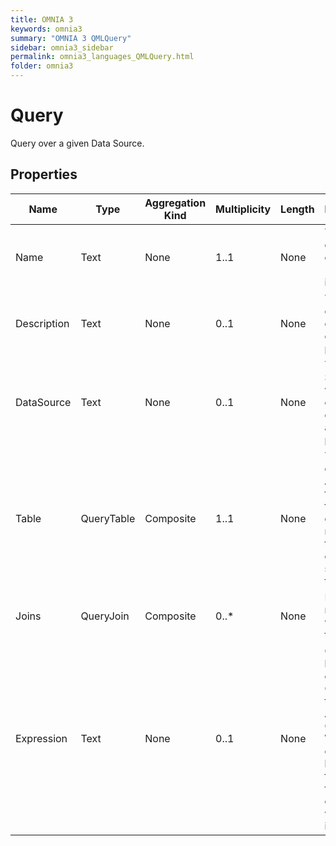```yaml
---
title: OMNIA 3
keywords: omnia3
summary: "OMNIA 3 QMLQuery"
sidebar: omnia3_sidebar
permalink: omnia3_languages_QMLQuery.html
folder: omnia3
---
```


# Query
Query over a given Data Source.
## Properties

| Name | Type | Aggregation Kind | Multiplicity | Length | Description |
| --------- | --------- | --------- | --------- | --------- | --------- |
| Name | Text | None | 1..1 | None | The name of the entity (unique identifier). |
| Description | Text | None | 0..1 | None | The textual explanation of the entities’ purpose. |
| DataSource | Text | None | 0..1 | None | The Data Source in which the entities are computed and / or persisted. |
| Table | QueryTable | Composite | 1..1 | None | Table to query data. Also used to define the this query is related to the definition stored in this Table. |
| Joins | QueryJoin | Composite | 0..* | None | List of the relations with other tables. |
| Expression | Text | None | 0..1 | None | Query based on expression. Content of the Advanced Query. When the expression has value, the rest of the Query definition will be ignored. |


